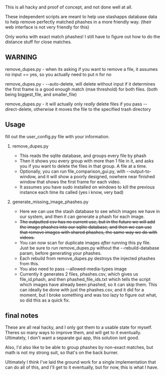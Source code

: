This is all hacky and proof of concept, and not done well at all.

These independent scripts are meant to help use stashapps database data to help remove perfectly matched phashes in a more friendly way.
(their web interface is not very friendly for this)

Only works with exact match phashes! I still have to figure out how to do the distance stuff for close matches.

## WARNING
remove_dupes.py - when its asking if you want to remove a file, it assumes no input == yes, so you actually need to put n for no

remove_dupes.py - --auto-delete, will delete without input if it determines the first frame is a good enough match (mse threshold) for both files. (both being biggest_file, and smaller_file)

remove_dupes.py - it will actually only *really* delete files if you pass --direct-delete, otherwise it moves the file to the specified trash directory

## Usage

fill out the user_config.py file with your information.

1. remove_dupes.py
    - This reads the sqlite database, and groups every file by phash
    - Then it shows you every group with more than 1 file in it, and asks you if you want to delete the files in that group. A file at a time.
    - Optionally, you can run file_comparison_gui.py, with --output-to-window, and it will show a poorly designed, nowhere near finished window that shows the first frame for each video.
    - It assumes you have sudo installed on windows to kill the previous instance each time its called (yes i know, very bad)

2.  generate_missing_image_phashes.py
    - Here we can use the stash database to see which images we have in our system, and then it can generate a phash for each image.
    - ~~The outputted csv has no current use, but in the future we will add the image phashes into our sqlite database, and then we can use that remove images with shared phashes, the same way we do with videos.~~
    - You can now scan for duplicate images *after* running this py file. Just be sure to run remove_dupes.py without the --rebuild-database param, before generating your phashes.
    - Each rebuild from remove_dupes.py destroys the injected phashes from this.
    - You also need to pass --allowed-media-types image
    - Currently it generates 2 files, phashes.csv, which gives us file_id,phash, and then phashed_file_ids.txt which tells the script which images have already been phashed, so it can skip them. This can ideally be done with just the phashes.csv, and it did for a moment, but I broke something and was too lazy to figure out what, so did this as a quick fix.


## final notes

These are all real hacky, and I only got them to a usable state for myself. Theres so many ways to improve them, and will get to it eventually.
Ultimately, I don't want a separate gui app, this solution isnt good.

Also, I'd also like to be able to group phashes by non-exact matches, but math is not my strong suit, so that's on the back burner.

Ultimately I think I've laid the ground work for a single implementation that can do all of this, and I'll get to it eventually, but for now, this is what I have.
